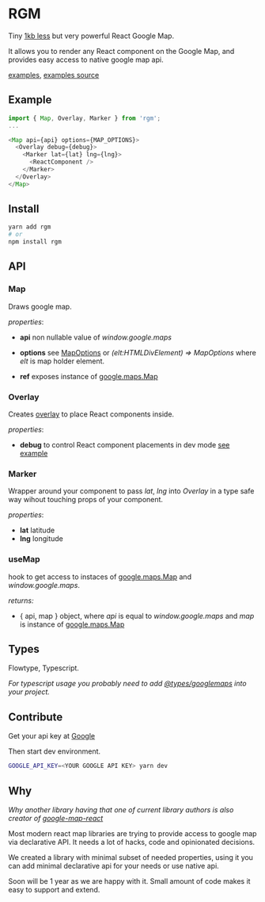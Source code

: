 # RGM

Tiny [1kb less](size-snapshot.txt#L4-L5) but very powerful React Google Map.

It allows you to render any React component on the Google Map, and provides easy access to native google map api.

[examples](https://realadvisor.github.io/rgm), [examples source](pages)

## Example

```javascript
import { Map, Overlay, Marker } from 'rgm';
...

<Map api={api} options={MAP_OPTIONS}>
  <Overlay debug={debug}>
    <Marker lat={lat} lng={lng}>
      <ReactComponent />
    </Marker>
  </Overlay>
</Map>
```

## Install

```bash
yarn add rgm
# or
npm install rgm
```

## API

### Map

Draws google map.

_properties_:

- **api** non nullable value of _window.google.maps_

- **options** see [MapOptions](https://developers.google.com/maps/documentation/javascript/reference/map#MapOptions)
  or _(elt:HTMLDivElement) => MapOptions_ where _elt_ is map holder element.

- **ref** exposes instance of [google.maps.Map](https://developers.google.com/maps/documentation/javascript/reference/map)

### Overlay

Creates [overlay](https://developers.google.com/maps/documentation/javascript/examples/overlay-simple) to place React components inside.

_properties_:

- **debug** to control React component placements in dev mode [see example](https://realadvisor.github.io/rgm/react-markers)

### Marker

Wrapper around your component to pass _lat_, _lng_ into _Overlay_ in a type safe way wihout touching props of your component.

_properties_:

- **lat** latitude
- **lng** longitude

### useMap

hook to get access to instaces of [google.maps.Map](https://developers.google.com/maps/documentation/javascript/reference/map) and _window.google.maps_.

_returns:_

- { api, map } object, where _api_ is equal to _window.google.maps_ and _map_ is instance of [google.maps.Map](https://developers.google.com/maps/documentation/javascript/reference/map)

## Types

Flowtype, Typescript.

_For typescript usage you probably need to add [@types/googlemaps](https://www.npmjs.com/package/@types/googlemaps) into your project._

## Contribute

Get your api key at [Google](https://developers.google.com/maps/documentation/javascript/get-api-key)

Then start dev environment.

```bash
GOOGLE_API_KEY=<YOUR GOOGLE API KEY> yarn dev
```

## Why

_Why another library having that one of current library authors is also creator of [google-map-react](https://github.com/google-map-react/google-map-react)_

Most modern react map libraries are trying to provide access to google map via declarative API.
It needs a lot of hacks, code and opinionated decisions.

We created a library with minimal subset of needed properties, using it you can add minimal declarative api for your needs or use native api.

Soon will be 1 year as we are happy with it. Small amount of code makes it easy to support and extend.
